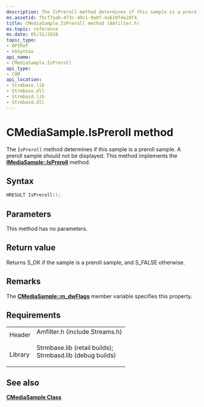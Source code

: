 ```yaml
---
description: The IsPreroll method determines if this sample is a preroll sample. A preroll sample should not be displayed. This method implements the IMediaSample::IsPreroll method.
ms.assetid: fbcf7aab-473c-49c1-9a8f-4a619f4e28f4
title: CMediaSample.IsPreroll method (Amfilter.h)
ms.topic: reference
ms.date: 05/31/2018
topic_type: 
- APIRef
- kbSyntax
api_name: 
- CMediaSample.IsPreroll
api_type: 
- COM
api_location: 
- Strmbase.lib
- Strmbase.dll
- Strmbasd.lib
- Strmbasd.dll
---
```


# CMediaSample.IsPreroll method

The `IsPreroll` method determines if this sample is a preroll sample. A preroll sample should not be displayed. This method implements the [**IMediaSample::IsPreroll**](/windows/desktop/api/Strmif/nf-strmif-imediasample-ispreroll) method.

## Syntax


```C++
HRESULT IsPreroll();
```



## Parameters

This method has no parameters.

## Return value

Returns S\_OK if the sample is a preroll sample, and S\_FALSE otherwise.

## Remarks

The [**CMediaSample::m\_dwFlags**](cmediasample-m-dwflags.md) member variable specifies this property.

## Requirements



|                    |                                                                                                                                                                                            |
|--------------------|--------------------------------------------------------------------------------------------------------------------------------------------------------------------------------------------|
| Header<br/>  | <dl> <dt>Amfilter.h (include Streams.h)</dt> </dl>                                                                                  |
| Library<br/> | <dl> <dt>Strmbase.lib (retail builds); </dt> <dt>Strmbasd.lib (debug builds)</dt> </dl> |



## See also

<dl> <dt>

[**CMediaSample Class**](cmediasample.md)
</dt> </dl>

 

 





